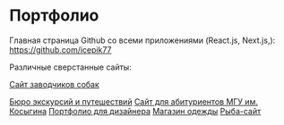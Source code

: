 # Портфолио
Главная страница Github cо всеми приложениями (React.js, Next.js,): https://github.com/icepik77

Различные сверстанные сайты:

[Сайт заводчиков собак](https://icepik77.github.io/Dogs/)

[Бюро экскурсий и путешествий](https://altaibp.ru/) 
[Сайт для абитуриентов МГУ им. Косыгина](https://icepik77.github.io/KosyginAbitur/)
[Портфолио для дизайнера](https://icepik77.github.io/portfolioNastia/)
[Магазин одежды](https://icepik77.github.io/Shop/)
[Рыба-сайт](https://icepik77.github.io/loremIpsum/)
